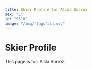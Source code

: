 ```yaml
---
title: Skier Profile for Alida Surroz
sex: "L"
id: "9510"
image: "/img/flags/ita.svg" 
---
```


# Skier Profile

This page is for: Alida Surroz.
    